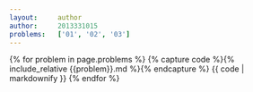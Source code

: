 ```yaml
---
layout:     author
author:     2013331015
problems:   ['01', '02', '03']
---
```



{% for problem in page.problems %}
{% capture code %}{% include_relative {{problem}}.md %}{% endcapture %}
{{ code | markdownify }}
{% endfor %}